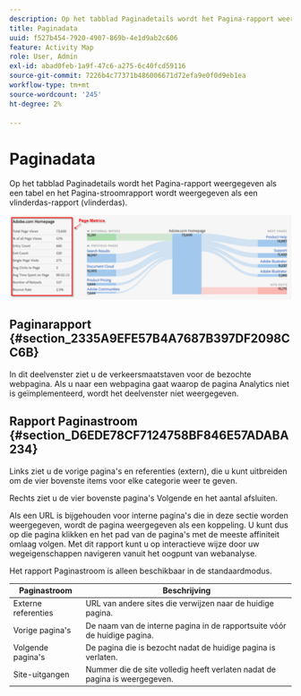 ```yaml
---
description: Op het tabblad Paginadetails wordt het Pagina-rapport weergegeven als een tabel en het Pagina-stroomrapport wordt weergegeven als een vlinderdas-rapport (vlinderdas).
title: Paginadata
uuid: f527b454-7920-4907-869b-4e1d9ab2c606
feature: Activity Map
role: User, Admin
exl-id: abad0feb-1a9f-47c6-a275-6c40fcd59116
source-git-commit: 7226b4c77371b486006671d72efa9e0f0d9eb1ea
workflow-type: tm+mt
source-wordcount: '245'
ht-degree: 2%

---
```


# Paginadata

Op het tabblad Paginadetails wordt het Pagina-rapport weergegeven als een tabel en het Pagina-stroomrapport wordt weergegeven als een vlinderdas-rapport (vlinderdas).

![](assets/page_flow.png)

## Paginarapport {#section_2335A9EFE57B4A7687B397DF2098CC6B}

In dit deelvenster ziet u de verkeersmaatstaven voor de bezochte webpagina. Als u naar een webpagina gaat waarop de pagina Analytics niet is geïmplementeerd, wordt het deelvenster niet weergegeven.

## Rapport Paginastroom {#section_D6EDE78CF7124758BF846E57ADABA234}

Links ziet u de vorige pagina&#39;s en referenties (extern), die u kunt uitbreiden om de vier bovenste items voor elke categorie weer te geven.

Rechts ziet u de vier bovenste pagina&#39;s Volgende en het aantal afsluiten.

Als een URL is bijgehouden voor interne pagina&#39;s die in deze sectie worden weergegeven, wordt de pagina weergegeven als een koppeling. U kunt dus op die pagina klikken en het pad van de pagina&#39;s met de meeste affiniteit omlaag volgen. Met dit rapport kunt u op interactieve wijze door uw wegeigenschappen navigeren vanuit het oogpunt van webanalyse.

Het rapport Paginastroom is alleen beschikbaar in de standaardmodus.

| **Paginastroom** | **Beschrijving** |
|---|---|
| Externe referenties | URL van andere sites die verwijzen naar de huidige pagina. |
| Vorige pagina&#39;s | De naam van de interne pagina in de rapportsuite vóór de huidige pagina. |
| Volgende pagina&#39;s | De pagina die is bezocht nadat de huidige pagina is verlaten. |
| Site-uitgangen | Nummer die de site volledig heeft verlaten nadat de pagina is weergegeven. |
